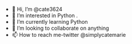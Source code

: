 - 👋 Hi, I’m @cate3624
- 👀 I’m interested in  Python .
- 🌱 I’m currently learning Python
- 💞️ I’m looking to collaborate on anything 
- 📫 How to reach me-twitter @simplycatemarie 

<!---
cate3624/cate3624 is a ✨ special ✨ repository because its `README.md` (this file) appears on your GitHub profile.
You can click the Preview link to take a look at your changes.
--->
